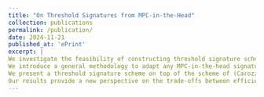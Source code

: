 ```yaml
---
title: "On Threshold Signatures from MPC-in-the-Head"
collection: publications
permalink: /publication/
date: 2024-11-21
published_at: 'ePrint'
excerpt: |
We investigate the feasibility of constructing threshold signature schemes from the MPC-in-the-head paradigm. Our work addresses the significant challenge posed by recent impossibility results (Doerner et al., Crypto’24), which establish inherent barriers to efficient thresholdization of such schemes without compromising their security or significantly increasing the signature size.
We introduce a general methodology to adapt any MPC-in-the-head signature into a threshold-friendly scheme, ensuring that the dependency on the number of users $n$ grows as $\lambda^2n + O(1)$. This represents a substantial improvement over the naive concatenation of independent signatures.
We present a threshold signature scheme on top of the scheme of (Carozza, Couteau and Joux, EUROCRYPT’23). Our security analysis introduces the notion of Corruptible Existential Unforgeability under Chosen Message Attacks (CEUF-CMA), which formalizes resilience against adversarial control over parts of the randomness.
Our results provide a new perspective on the trade-offs between efficiency and security in threshold settings, opening pathways for future improvements in post-quantum threshold cryptography.
---
```

